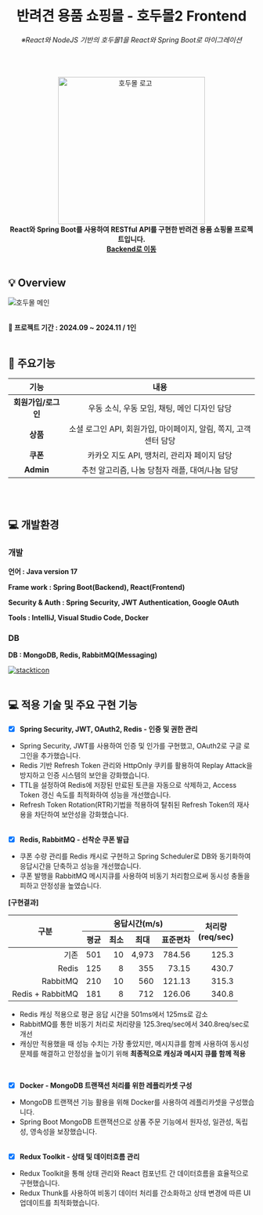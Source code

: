 <div align="center">

# 반려견 용품 쇼핑몰 - 호두몰2 Frontend 
###### ※React와 NodeJS 기반의 호두몰1을 React와 Spring Boot로 마이그레이션 <br><br><br>

</div>
<div align="center">

<img src="https://github.com/user-attachments/assets/a2afa5e9-4c6e-4a31-a5d8-37c6bd96c4f3" width=300 alt="호두몰 로고">


</div>

<div align="center"><strong>React와 Spring Boot를 사용하여 RESTful API를 구현한 반려견 용품 쇼핑몰 프로젝트입니다.</strong></div>

<div align="center"><strong><a href="https://github.com/hodooha/hodoomall-be" target="_blank">Backend로 이동</a></strong></div>

<br>

## &#128161; Overview<br>

<img src="https://github.com/user-attachments/assets/e9ffd768-1a4b-4163-b626-99e1ddfcbd35" alt="호두몰 메인">


<br>**📆 프로젝트 기간 : 2024.09 ~ 2024.11 / 1인**
<br><br>
## :page_with_curl: 주요기능

|**기능**|**내용**|
|:---:|:---:|
|**회원가입/로그인**|우동 소식, 우동 모임, 채팅, 메인 디자인 담당|
|**상품**|소셜 로그인 API, 회원가입, 마이페이지, 알림, 쪽지, 고객센터 담당|
|**쿠폰**|카카오 지도 API, 땡처리, 관리자 페이지 담당|
|**Admin**|추천 알고리즘, 나눔 당첨자 래플, 대여/나눔 담당|

<br><br>
## 💻 개발환경
### 개발
**언어 : Java version 17**

**Frame work : Spring Boot(Backend), React(Frontend)**

**Security & Auth : Spring Security, JWT Authentication, Google OAuth**

**Tools : IntelliJ, Visual Studio Code, Docker**

### DB
**DB : MongoDB, Redis, RabbitMQ(Messaging)**

[![stackticon](https://firebasestorage.googleapis.com/v0/b/stackticon-81399.appspot.com/o/images%2F1732073018693?alt=media&token=099c896a-0267-4249-b9e3-0fcd17890cac)](https://github.com/msdio/stackticon) <br><br>

## &#128187; 적용 기술 및 주요 구현 기능  <br>
- [X] **Spring Security, JWT, OAuth2, Redis - 인증 및 권한 관리**<br>

* Spring Security, JWT를 사용하여 인증 및 인가를 구현했고, OAuth2로 구글 로그인을 추가했습니다.
* Redis 기반 Refresh Token 관리와 HttpOnly 쿠키를 활용하여 Replay Attack을 방지하고 인증 시스템의 보안을 강화했습니다.
* TTL을 설정하여 Redis에 저장된 만료된 토큰을 자동으로 삭제하고, Access Token 갱신 속도를 최적화하여 성능을 개선했습니다.
* Refresh Token Rotation(RTR)기법을 적용하여 탈취된 Refresh Token의 재사용을 차단하여 보안성을 강화했습니다.
<br><br>

- [x] **Redis, RabbitMQ - 선착순 쿠폰 발급**<br>

* 쿠폰 수량 관리를 Redis 캐시로 구현하고 Spring Scheduler로 DB와 동기화하여 응답시간을 단축하고 성능을 개선했습니다.
* 쿠폰 발행을 RabbitMQ 메시지큐를 사용하여 비동기 처리함으로써 동시성 충돌을 피하고 안정성을 높였습니다.

**[구현결과]**        
<table>
<thead>
  <tr>
    <th rowspan="2">구분</th>
    <th colspan="4">응답시간(m/s)</th>
    <th rowspan="2">처리량<br />(req/sec)</th>
  </tr>
  <tr>
    <th>평균</th>
    <th>최소</th>
    <th>최대</th>
    <th>표준편차</th>
  </tr>
</thead>
<tbody align="right">
  <tr>
    <td>기존</td>
    <td>501</td>
    <td>10</td>
    <td>4,973</td>
    <td>784.56</td>
    <td>125.3</td>
  </tr>
  <tr>
    <td>Redis</td>
    <td>125</td>
    <td>8</td>
    <td>355</td>
    <td>73.15</td>
    <td>430.7</td>
  </tr>
  <tr>
    <td>RabbitMQ</td>
    <td>210</td>
    <td>10</td>
    <td>560</td>
    <td>121.13</td>
    <td>315.3</td>
  </tr>
  <tr>
    <td>Redis + RabbitMQ</td>
    <td>181</td>
    <td>8</td>
    <td>712</td>
    <td>126.06</td>
    <td>340.8</td>
  </tr>
</tbody>
</table>

* Redis 캐싱 적용으로 평균 응답 시간을 501ms에서 125ms로 감소                  
* RabbitMQ를 통한 비동기 처리로 처리량을 125.3req/sec에서 340.8req/sec로 개선
* 캐싱만 적용했을 때 성능 수치는 가장 좋았지만, 메시지큐를 함께 사용하여 동시성 문제를 해결하고 안정성을 높이기 위해 __최종적으로 캐싱과 메시지 큐를 함께 적용__

<br>

- [x] **Docker - MongoDB 트랜잭션 처리를 위한 레플리카셋 구성**<br>
* MongoDB 트랜잭션 기능 활용을 위해 Docker를 사용하여 레플리카셋을 구성했습니다.
* Spring Boot MongoDB 트랜잭션으로 상품 주문 기능에서 원자성, 일관성, 독립성, 영속성을 보장했습니다.
<br><br>

- [x] **Redux Toolkit - 상태 및 데이터흐름 관리**<br>
* Redux Toolkit을 통해 상태 관리와 React 컴포넌트 간 데이터흐름을 효율적으로 구현했습니다.
* Redux Thunk를 사용하여 비동기 데이터 처리를 간소화하고 상태 변경에 따른 UI 업데이트를 최적화했습니다.


<br><br>

